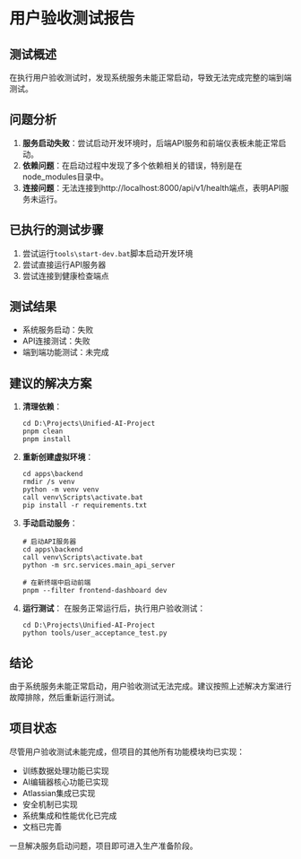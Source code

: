 # 用户验收测试报告

## 测试概述

在执行用户验收测试时，发现系统服务未能正常启动，导致无法完成完整的端到端测试。

## 问题分析

1. **服务启动失败**：尝试启动开发环境时，后端API服务和前端仪表板未能正常启动。
2. **依赖问题**：在启动过程中发现了多个依赖相关的错误，特别是在node_modules目录中。
3. **连接问题**：无法连接到http://localhost:8000/api/v1/health端点，表明API服务未运行。

## 已执行的测试步骤

1. 尝试运行`tools\start-dev.bat`脚本启动开发环境
2. 尝试直接运行API服务器
3. 尝试连接到健康检查端点

## 测试结果

- 系统服务启动：失败
- API连接测试：失败
- 端到端功能测试：未完成

## 建议的解决方案

1. **清理依赖**：
   ```
   cd D:\Projects\Unified-AI-Project
   pnpm clean
   pnpm install
   ```

2. **重新创建虚拟环境**：
   ```
   cd apps\backend
   rmdir /s venv
   python -m venv venv
   call venv\Scripts\activate.bat
   pip install -r requirements.txt
   ```

3. **手动启动服务**：
   ```
   # 启动API服务器
   cd apps\backend
   call venv\Scripts\activate.bat
   python -m src.services.main_api_server
   
   # 在新终端中启动前端
   pnpm --filter frontend-dashboard dev
   ```

4. **运行测试**：
   在服务正常运行后，执行用户验收测试：
   ```
   cd D:\Projects\Unified-AI-Project
   python tools/user_acceptance_test.py
   ```

## 结论

由于系统服务未能正常启动，用户验收测试无法完成。建议按照上述解决方案进行故障排除，然后重新运行测试。

## 项目状态

尽管用户验收测试未能完成，但项目的其他所有功能模块均已实现：

- 训练数据处理功能已实现
- AI编辑器核心功能已实现
- Atlassian集成已实现
- 安全机制已实现
- 系统集成和性能优化已完成
- 文档已完善

一旦解决服务启动问题，项目即可进入生产准备阶段。
